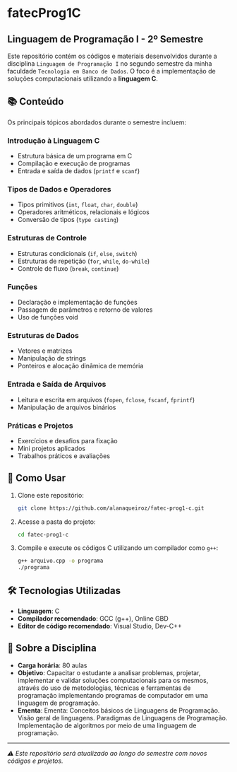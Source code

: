 # fatecProg1C

## Linguagem de Programação I - 2º Semestre

Este repositório contém os códigos e materiais desenvolvidos durante a disciplina `Linguagem de Programação I` no segundo semestre da minha faculdade `Tecnologia em Banco de Dados`. O foco é a implementação de soluções computacionais utilizando a **linguagem C**.

## 📚 Conteúdo

Os principais tópicos abordados durante o semestre incluem:

### Introdução à Linguagem C
- Estrutura básica de um programa em C
- Compilação e execução de programas
- Entrada e saída de dados (`printf` e `scanf`)

### Tipos de Dados e Operadores
- Tipos primitivos (`int`, `float`, `char`, `double`)
- Operadores aritméticos, relacionais e lógicos
- Conversão de tipos (`type casting`)

### Estruturas de Controle
- Estruturas condicionais (`if`, `else`, `switch`)
- Estruturas de repetição (`for`, `while`, `do-while`)
- Controle de fluxo (`break`, `continue`)

### Funções
- Declaração e implementação de funções
- Passagem de parâmetros e retorno de valores
- Uso de funções void

### Estruturas de Dados
- Vetores e matrizes
- Manipulação de strings
- Ponteiros e alocação dinâmica de memória

### Entrada e Saída de Arquivos
- Leitura e escrita em arquivos (`fopen`, `fclose`, `fscanf`, `fprintf`)
- Manipulação de arquivos binários

### Práticas e Projetos
- Exercícios e desafios para fixação
- Mini projetos aplicados
- Trabalhos práticos e avaliações

## 🚀 Como Usar

1. Clone este repositório:
   ```sh
   git clone https://github.com/alanaqueiroz/fatec-prog1-c.git
   ```
2. Acesse a pasta do projeto:
   ```sh
   cd fatec-prog1-c
   ```
3. Compile e execute os códigos C utilizando um compilador como `g++`:
   ```sh
   g++ arquivo.cpp -o programa
   ./programa

## 🛠 Tecnologias Utilizadas

- **Linguagem**: C
- **Compilador recomendado**: GCC (g++), Online GBD
- **Editor de código recomendado**: Visual Studio, Dev-C++

## 📌 Sobre a Disciplina

- **Carga horária**: 80 aulas
- **Objetivo**: Capacitar o estudante a analisar problemas, projetar, implementar e validar soluções computacionais para os mesmos, através do uso de metodologias, técnicas e ferramentas de programação implementando programas de computador em uma linguagem de programação.
- **Ementa**: Ementa: Conceitos básicos de Linguagens de Programação. Visão geral de linguagens. Paradigmas de Linguagens de Programação. Implementação de algoritmos por meio de uma linguagem de programação.
---

*⚠️ Este repositório será atualizado ao longo do semestre com novos códigos e projetos.*
